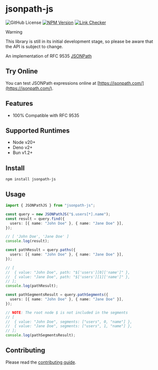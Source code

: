 # jsonpath-js

![GitHub License](https://img.shields.io/github/license/ashphy/jsonpath-js)
[![NPM Version](https://img.shields.io/npm/v/jsonpath-js)](https://www.npmjs.com/package/jsonpath-js)
[![Link Checker](https://github.com/ashphy/jsonpath-js/actions/workflows/lint.yml/badge.svg)](https://github.com/ashphy/jsonpath-js/actions/workflows/lint.yml)

> [!WARNING]
> This library is still in its initial development stage, so please be aware that the API is subject to change.

An implementation of RFC 9535 [JSONPath](http://goessner.net/articles/JsonPath/)

## Try Online

You can test JSONPath expressions online at [https://jsonpath.com/](https://jsonpath.com/).

## Features

- 100% Compatible with RFC 9535

## Supported Runtimes

- Node v20+
- Deno v2+
- Bun v1.2+

## Install

```
npm install jsonpath-js
```

## Usage

```ts
import { JSONPathJS } from "jsonpath-js";

const query = new JSONPathJS("$.users[*].name");
const result = query.find({
  users: [{ name: "John Doe" }, { name: "Jane Doe" }],
});

// [ 'John Doe', 'Jane Doe' ]
console.log(result);

const pathResult = query.paths({
  users: [{ name: "John Doe" }, { name: "Jane Doe" }],
});

// [
// 	{ value: "John Doe", path: "$['users'][0]['name']" },
// 	{ value: "Jane Doe", path: "$['users'][1]['name']" },
// ];
console.log(pathResult);

const pathSegmentsResult = query.pathSegments({
  users: [{ name: "John Doe" }, { name: "Jane Doe" }],
});

// NOTE: The root node $ is not included in the segments
// [
// 	{ value: "John Doe", segments: ["users", 0, "name"] },
// 	{ value: "Jane Doe", segments: ["users", 1, "name"] },
// ];
console.log(pathSegmentsResult);
```

## Contributing

Please read the [contributing guide](/docs/CONTRIBUTING.md).
